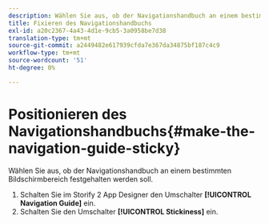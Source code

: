 ```yaml
---
description: Wählen Sie aus, ob der Navigationshandbuch an einem bestimmten Bildschirmbereich festgehalten werden soll.
title: Fixieren des Navigationshandbuchs
exl-id: a20c2367-4a43-4d1e-9cb5-3a0958be7d38
translation-type: tm+mt
source-git-commit: a2449482e617939cfda7e367da34875bf187c4c9
workflow-type: tm+mt
source-wordcount: '51'
ht-degree: 0%

---
```


# Positionieren des Navigationshandbuchs{#make-the-navigation-guide-sticky}

Wählen Sie aus, ob der Navigationshandbuch an einem bestimmten Bildschirmbereich festgehalten werden soll.

1. Schalten Sie im Storify 2 App Designer den Umschalter **[!UICONTROL Navigation Guide]** ein.
1. Schalten Sie den Umschalter **[!UICONTROL Stickiness]** ein.
